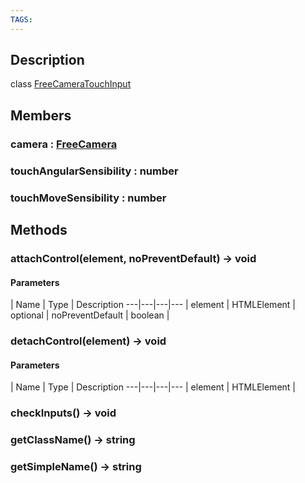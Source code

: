```yaml
---
TAGS:
---
```

## Description

class [FreeCameraTouchInput](/classes/3.1/FreeCameraTouchInput)



## Members

### camera : [FreeCamera](/classes/3.1/FreeCamera)


### touchAngularSensibility : number


### touchMoveSensibility : number


## Methods

### attachControl(element, noPreventDefault) &rarr; void



#### Parameters
 | Name | Type | Description
---|---|---|---
 | element | HTMLElement | 
optional | noPreventDefault | boolean | 
### detachControl(element) &rarr; void



#### Parameters
 | Name | Type | Description
---|---|---|---
 | element | HTMLElement | 

### checkInputs() &rarr; void


### getClassName() &rarr; string


### getSimpleName() &rarr; string


